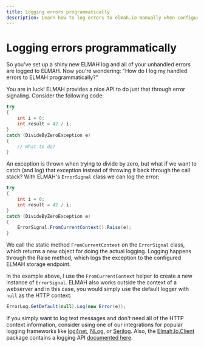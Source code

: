 ```yaml
---
title: Logging errors programmatically
description: Learn how to log errors to elmah.io manually when configured in ASP.NET. ELMAH provides a nice API to do just that through error signaling.
---
```


# Logging errors programmatically

So you've set up a shiny new ELMAH log and all of your unhandled errors are logged to ELMAH. Now you're wondering: "How do I log my handled errors to ELMAH programmatically?"

You are in luck! ELMAH provides a nice API to do just that through error signaling. Consider the following code:

```csharp
try
{
    int i = 0;
    int result = 42 / i;
}
catch (DivideByZeroException e)
{
    // What to do?
}
```

An exception is thrown when trying to divide by zero, but what if we want to catch (and log) that exception instead of throwing it back through the call stack? With ELMAH's `ErrorSignal` class we can log the error:

```csharp
try
{
    int i = 0;
    int result = 42 / i;
}
catch (DivideByZeroException e)
{
    ErrorSignal.FromCurrentContext().Raise(e);
}
```

We call the static method `FromCurrentContext` on the `ErrorSignal` class, which returns a new object for doing the actual logging. Logging happens through the Raise method, which logs the exception to the configured ELMAH storage endpoint.

In the example above, I use the `FromCurrentContext` helper to create a new instance of `ErrorSignal`. ELMAH also works outside the context of a webserver and in this case, you would simply use the default logger with `null` as the HTTP context:

```csharp
ErrorLog.GetDefault(null).Log(new Error(e));
```

If you simply want to log text messages and don't need all of the HTTP context information, consider using one of our integrations for popular logging frameworks like [log4net](https://docs.elmah.io/logging-to-elmah-io-from-log4net/), [NLog](https://docs.elmah.io/logging-to-elmah-io-from-nlog/), or [Serilog](https://docs.elmah.io/logging-to-elmah-io-from-serilog/). Also, the [Elmah.Io.Client](https://www.nuget.org/packages/Elmah.Io.Client/) package contains a logging API [documented here](https://github.com/elmahio/Elmah.Io.Client).
